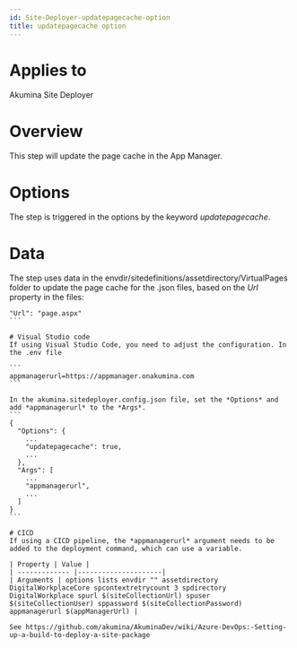 ```yaml
---
id: Site-Deployer-updatepagecache-option
title: updatepagecache option
---
```


# Applies to
Akumina Site Deployer

# Overview
This step will update the page cache in the App Manager. 

# Options
The step is triggered in the options by the keyword *updatepagecache*.

# Data
The step uses data in the envdir/sitedefinitions/assetdirectory/VirtualPages folder to update the page cache for the .json files, based on the *Url* property in the files:
````
"Url": "page.aspx"
```

# Visual Studio code
If using Visual Studio Code, you need to adjust the configuration. In the .env file

```
appmanagerurl=https://appmanager.onakumina.com
```

In the akumina.sitedeployer.config.json file, set the *Options* and add *appmanagerurl* to the *Args*.
```
{
  "Options": {
    ...
    "updatepagecache": true,
    ...
  },
  "Args": [
    ...
    "appmanagerurl",
    ...
  ]
}
```

# CICD
If using a CICD pipeline, the *appmanagerurl* argument needs to be added to the deployment command, which can use a variable.

| Property | Value |
| ------------- |---------------------|
| Arguments | options lists envdir "" assetdirectory DigitalWorkplaceCore spcontextretrycount 3 spdirectory DigitalWorkplace spurl $(siteCollectionUrl) spuser $(siteCollectionUser) sppassword $(siteCollectionPassword) appmanagerurl $(appManagerUrl) |

See https://github.com/akumina/AkuminaDev/wiki/Azure-DevOps:-Setting-up-a-build-to-deploy-a-site-package

